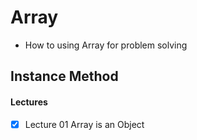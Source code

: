 # Array 
- How to using Array for problem solving

## Instance Method



#### Lectures
- [x] Lecture 01 Array is an Object